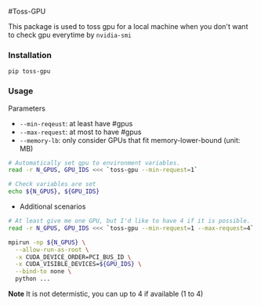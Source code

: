 #Toss-GPU

This package is used to toss gpu for a local machine when you don't want to check gpu everytime by `nvidia-smi`

### Installation
`pip toss-gpu`

### Usage
Parameters
* `--min-reqeust`: at least have #gpus
* `--max-request`: at most to have #gpus
* `--memory-lb`: only consider GPUs that fit memory-lower-bound (unit: MB)

```bash
# Automatically set gpu to environment variables.
read -r N_GPUS, GPU_IDS <<< `toss-gpu --min-request=1`

# Check variables are set
echo ${N_GPUS}, ${GPU_IDS}

```

* Additional scenarios
```bash
# At least give me one GPU, but I'd like to have 4 if it is possible.
read -r N_GPUS, GPU_IDS <<< `toss-gpu --min-request=1 --max-request=4`

mpirun -np ${N_GPUS} \
  --allow-run-as-root \
  -x CUDA_DEVICE_ORDER=PCI_BUS_ID \
  -x CUDA_VISIBLE_DEVICES=${GPU_IDS} \
  --bind-to none \
  python ...
```
**Note** It is not determistic, you can up to 4 if available (1 to 4)
